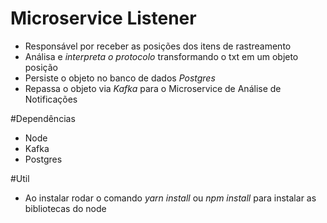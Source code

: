 # Microservice Listener
- Responsável por receber as posições dos itens de rastreamento
- Análisa e _interpreta o protocolo_ transformando o txt em um objeto posição
- Persiste o objeto no banco de dados _Postgres_
- Repassa o objeto via _Kafka_ para o Microservice de Análise de Notificações

#Dependências
- Node
- Kafka
- Postgres

#Util
- Ao instalar rodar o comando _yarn install_ ou _npm install_ para instalar as bibliotecas do node

